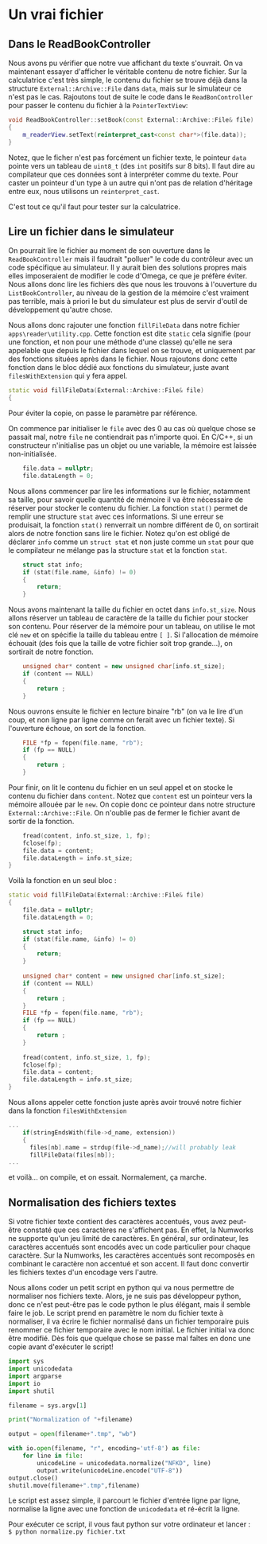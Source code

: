 # Un vrai fichier

## Dans le ReadBookController

Nous avons pu vérifier que notre vue affichant du texte s'ouvrait. On va maintenant essayer d'afficher le véritable contenu de notre fichier. Sur la calculatrice c'est très simple, le contenu du fichier se trouve déjà dans la structure `External::Archive::File` dans `data`, mais sur le simulateur ce n'est pas le cas. Rajoutons tout de suite le code dans le `ReadBonController` pour passer le contenu du fichier à la `PointerTextView`:
```c++
void ReadBookController::setBook(const External::Archive::File& file)
{
    m_readerView.setText(reinterpret_cast<const char*>(file.data));
}
```
Notez, que le ficher n'est pas forcément un fichier texte, le pointeur `data` pointe vers un tableau de `uint8_t` (des `int` positifs sur 8 bits). Il faut dire au compilateur que ces données sont à interpréter comme du texte. Pour caster un pointeur d'un type à un autre qui n'ont pas de relation d'héritage entre eux, nous utilisons un `reinterpret_cast`.

C'est tout ce qu'il faut pour tester sur la calculatrice.

## Lire un fichier dans le simulateur

On pourrait lire le fichier au moment de son ouverture dans le `ReadBookController` mais il faudrait "polluer" le code du contrôleur avec un code spécifique au simulateur. Il y aurait bien des solutions propres mais elles imposeraient de modifier le code d'Omega, ce que je préfère éviter. Nous allons donc lire les fichiers dès que nous les trouvons à l'ouverture du `ListBookController`, au niveau de la gestion de la mémoire c'est vraiment pas terrible, mais à priori le but du simulateur est plus de servir d'outil de développement qu'autre chose.

Nous allons donc rajouter une fonction `fillFileData` dans notre fichier `apps\reader\utility.cpp`. Cette fonction est dite `static` cela signifie (pour une fonction, et non pour une méthode d'une classe) qu'elle ne sera appelable que depuis le fichier dans lequel on se trouve, et uniquement par des fonctions situées après dans le fichier. Nous rajoutons donc cette fonction dans le bloc dédié aux fonctions du simulateur, juste avant `filesWithExtension` qui y fera appel.

```c++
static void fillFileData(External::Archive::File& file)
{
```
Pour éviter la copie, on passe le paramètre par référence.

On commence par initialiser le `file` avec des 0 au cas où quelque chose se passait mal, notre `file` ne contiendrait pas n'importe quoi. En C/C++, si un constructeur n'initialise pas un objet ou une variable, la mémoire est laissée non-initialisée.
```c++
    file.data = nullptr;
    file.dataLength = 0;        
```

Nous allons commencer par lire les informations sur le fichier, notamment sa taille, pour savoir quelle quantité de mémoire il va être nécessaire de réserver pour stocker le contenu du fichier. La fonction `stat()` permet de remplir une structure `stat` avec ces informations. Si une erreur se produisait, la fonction `stat()` renverrait un nombre différent de 0, on sortirait alors de notre fonction sans lire le fichier. Notez qu'on est obligé de déclarer `info` comme un `struct stat` et non juste comme un `stat` pour que le compilateur ne mélange pas la structure `stat` et la fonction `stat`.
```c++
    struct stat info;
    if (stat(file.name, &info) != 0) 
    {
        return;
    }   
```
Nous avons maintenant la taille du fichier en octet dans `info.st_size`. Nous allons réserver un tableau de caractère de la taille du fichier pour stocker son contenu. Pour réserver de la mémoire pour un tableau, on utilise le mot clé `new` et on spécifie la taille du tableau entre `[ ]`. Si l'allocation de mémoire échouait (des fois que la taille de votre fichier soit trop grande...), on sortirait de notre fonction.
```c++
    unsigned char* content = new unsigned char[info.st_size];
    if (content == NULL) 
    {
        return ;
    }   
```

Nous ouvrons ensuite le fichier en lecture binaire "rb" (on va le lire d'un coup, et non ligne par ligne comme on ferait avec un fichier texte). Si l'ouverture échoue, on sort de la fonction.
```c++       
    FILE *fp = fopen(file.name, "rb");
    if (fp == NULL) 
    {
        return ;
    }
```
Pour finir, on lit le contenu du fichier en un seul appel et on stocke le contenu du fichier dans `content`. Notez que `content` est un pointeur vers la mémoire allouée par le `new`. On copie donc ce pointeur dans notre structure `External::Archive::File`. On n'oublie pas de fermer le fichier avant de sortir de la fonction.
```c++        
    fread(content, info.st_size, 1, fp);        
    fclose(fp);
    file.data = content;
    file.dataLength = info.st_size;        
}    
```

Voilà la fonction en un seul bloc :
```c++
static void fillFileData(External::Archive::File& file)
{    
    file.data = nullptr;
    file.dataLength = 0;   

    struct stat info;
    if (stat(file.name, &info) != 0) 
    {
        return;
    }   
    
    unsigned char* content = new unsigned char[info.st_size];
    if (content == NULL) 
    {
        return ;
    }   
    FILE *fp = fopen(file.name, "rb");
    if (fp == NULL) 
    {
        return ;
    }
    
    fread(content, info.st_size, 1, fp);        
    fclose(fp);
    file.data = content;
    file.dataLength = info.st_size;            
}
```

Nous allons appeler cette fonction juste après avoir trouvé notre fichier dans la fonction `filesWithExtension`
```c++
...
    if(stringEndsWith(file->d_name, extension))
    {
      files[nb].name = strdup(file->d_name);//will probably leak
      fillFileData(files[nb]);
...
```

et voilà... on compile, et on essait. Normalement, ça marche.

## Normalisation des fichiers textes

Si votre fichier texte contient des caractères accentués, vous avez peut-être constaté que ces caractères ne s'affichent pas. En effet, la Numworks ne supporte qu'un jeu limité de caractères. En général, sur ordinateur, les caractères accentués sont encodés avec un code particulier pour chaque caractère. Sur la Numworks, les caractères accentués sont recomposés en combinant le caractère non accentué et son accent. Il faut donc convertir les fichiers textes d'un encodage vers l'autre. 

Nous allons coder un petit script en python qui va nous permettre de normaliser nos fichiers texte. Alors, je ne suis pas développeur python, donc ce n'est peut-être pas le code python le plus élégant, mais il semble faire le job. Le script prend en paramètre le nom du fichier texte à normaliser, il va écrire le fichier normalisé dans un fichier temporaire puis renommer ce fichier temporaire avec le nom initial. Le fichier initial va donc être modifié. Dès fois que quelque chose se passe mal faîtes en donc une copie avant d'exécuter le script!

```python
import sys
import unicodedata
import argparse
import io
import shutil

filename = sys.argv[1]

print("Normalization of "+filename)

output = open(filename+".tmp", "wb")

with io.open(filename, "r", encoding='utf-8') as file:    
    for line in file:
        unicodeLine = unicodedata.normalize("NFKD", line)        
        output.write(unicodeLine.encode("UTF-8"))        
output.close()
shutil.move(filename+".tmp",filename)
```
Le script est assez simple, il parcourt le fichier d'entrée ligne par ligne, normalise la ligne avec une fonction de `unicodedata` et ré-écrit la ligne.

Pour exécuter ce script, il vous faut python sur votre ordinateur et lancer :\
`$ python normalize.py fichier.txt`


